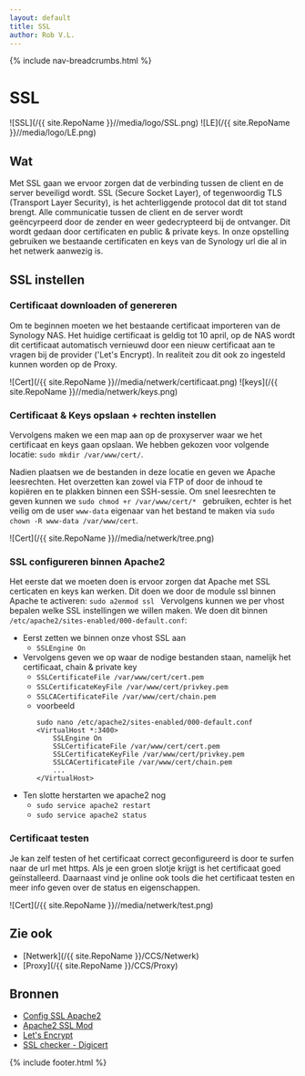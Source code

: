 ```yaml
---
layout: default
title: SSL
author: Rob V.L.
---
```


{% include nav-breadcrumbs.html %}

# SSL
![SSL](/{{ site.RepoName }}//media/logo/SSL.png)
![LE](/{{ site.RepoName }}//media/logo/LE.png)


## Wat
Met SSL gaan we ervoor zorgen dat de verbinding tussen de client en de server beveiligd wordt. SSL (Secure Socket Layer), of tegenwoordig TLS (Transport Layer Security), is het achterliggende protocol dat dit tot stand brengt. Alle communicatie tussen de client en de server wordt geëncyrpeerd door de zender en weer gedecrypteerd bij de ontvanger. Dit wordt gedaan door certificaten en public & private keys. In onze opstelling gebruiken we bestaande certificaten en keys van de Synology url die al in het netwerk aanwezig is.

## SSL instellen 

### Certificaat downloaden of genereren 
Om te beginnen moeten we het bestaande certificaat importeren van de Synology NAS. Het huidige certificaat is geldig tot 10 april, op de NAS wordt dit certificaat automatisch vernieuwd door een nieuw certificaat aan te vragen bij de provider ('Let's Encrypt). In realiteit zou dit ook zo ingesteld kunnen worden op de Proxy. 

![Cert](/{{ site.RepoName }}//media/netwerk/certificaat.png)
![keys](/{{ site.RepoName }}//media/netwerk/keys.png)

### Certificaat & Keys opslaan + rechten instellen 
Vervolgens maken we een map aan op de proxyserver waar we het certificaat en keys gaan opslaan. We hebben gekozen voor volgende locatie: 
```sudo mkdir /var/www/cert/```.

Nadien plaatsen we de bestanden in deze locatie en geven we Apache leesrechten.
Het overzetten kan zowel via FTP of door de inhoud te kopiëren en te plakken binnen een SSH-sessie.
Om snel leesrechten te geven kunnen we ```sudo chmod +r /var/www/cert/* ``` gebruiken, echter is het veilig om de user ```www-data``` eigenaar van het bestand te maken via ```sudo chown -R www-data /var/www/cert```.

![Cert](/{{ site.RepoName }}//media/netwerk/tree.png)

### SSL configureren binnen Apache2
Het eerste dat we moeten doen is ervoor zorgen dat Apache met SSL certicaten en keys kan werken. Dit doen we door de module ssl binnen Apache te activeren: 
```sudo a2enmod ssl ```
Vervolgens kunnen we per vhost bepalen welke SSL instellingen we willen maken.
We doen dit binnen ```/etc/apache2/sites-enabled/000-default.conf```:
* Eerst zetten we binnen onze vhost SSL aan
    * ```SSLEngine On```
* Vervolgens geven we op waar de nodige bestanden staan, namelijk het certificaat, chain & private key
    * ```SSLCertificateFile /var/www/cert/cert.pem```
    * ```SSLCertificateKeyFile /var/www/cert/privkey.pem```
    * ```SSLCACertificateFile /var/www/cert/chain.pem```
    * voorbeeld
        ``` 
        sudo nano /etc/apache2/sites-enabled/000-default.conf
        <VirtualHost *:3400>
            SSLEngine On
            SSLCertificateFile /var/www/cert/cert.pem
            SSLCertificateKeyFile /var/www/cert/privkey.pem
            SSLCACertificateFile /var/www/cert/chain.pem
            ...
        </VirtualHost>
        ```
* Ten slotte herstarten we apache2 nog
    * ```sudo service apache2 restart```
    * ```sudo service apache2 status```
    
### Certificaat testen
Je kan zelf testen of het certificaat correct geconfigureerd is door te surfen naar de url met https. Als je een groen slotje krijgt is het certificaat goed geïnstalleerd. Daarnaast vind je online ook tools die het certificaat testen en meer info geven over de status en eigenschappen. 

![Cert](/{{ site.RepoName }}//media/netwerk/test.png)






## Zie ook
* [Netwerk](/{{ site.RepoName }}/CCS/Netwerk)
* [Proxy](/{{ site.RepoName }}/CCS/Proxy)


## Bronnen 
* [Config SSL Apache2](https://www.ssls.com/knowledgebase/how-to-install-an-ssl-certificate-on-apache/)
* [Apache2 SSL Mod](https://httpd.apache.org/docs/2.4/mod/mod_ssl.html)
* [Let's Encrypt](https://letsencrypt.org/)
* [SSL checker - Digicert](https://www.digicert.com/help/)

{% include footer.html %}
